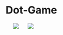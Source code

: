 # Dot-Game
<body>
<div class="gallery" style="float:left">
    <img src="Habers/Images/example_1.png" hspace="20">
    <img src="Habers/Images/example_2.png">
</div>  
</body>
